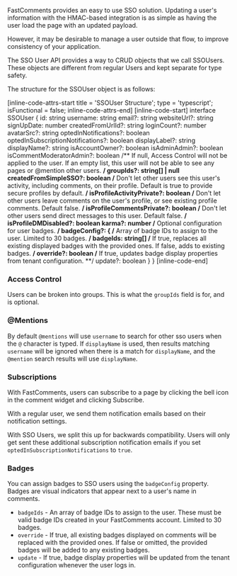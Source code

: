 FastComments provides an easy to use SSO solution. Updating a user's information with the HMAC-based integration is
as simple as having the user load the page with an updated payload.

However, it may be desirable to manage a user outside that flow, to improve consistency of your application.

The SSO User API provides a way to CRUD objects that we call SSOUsers. These objects are different from regular Users and
kept separate for type safety.

The structure for the SSOUser object is as follows:

[inline-code-attrs-start title = 'SSOUser Structure'; type = 'typescript'; isFunctional = false; inline-code-attrs-end]
[inline-code-start]
interface SSOUser {
    id: string
    username: string
    email?: string
    websiteUrl?: string
    signUpDate: number
    createdFromUrlId?: string
    loginCount?: number
    avatarSrc?: string
    optedInNotifications?: boolean
    optedInSubscriptionNotifications?: boolean
    displayLabel?: string
    displayName?: string
    isAccountOwner?: boolean
    isAdminAdmin?: boolean
    isCommentModeratorAdmin?: boolean
    /** If null, Access Control will not be applied to the user. If an empty list, this user will not be able to see any pages or @mention other users. **/
    groupIds?: string[] | null
    createdFromSimpleSSO?: boolean
    /** Don't let other users see this user's activity, including comments, on their profile. Default is true to provide secure profiles by default. **/
    isProfileActivityPrivate?: boolean
    /** Don't let other users leave comments on the user's profile, or see existing profile comments. Default false. **/
    isProfileCommentsPrivate?: boolean
    /** Don't let other users send direct messages to this user. Default false. **/
    isProfileDMDisabled?: boolean
    karma?: number
    /** Optional configuration for user badges. **/
    badgeConfig?: {
        /** Array of badge IDs to assign to the user. Limited to 30 badges. **/
        badgeIds: string[]
        /** If true, replaces all existing displayed badges with the provided ones. If false, adds to existing badges. **/
        override?: boolean
        /** If true, updates badge display properties from tenant configuration. **/
        update?: boolean
    }
}
[inline-code-end]

### Access Control

Users can be broken into groups. This is what the `groupIds` field is for, and is optional.

### @Mentions

By default `@mentions` will use `username` to search for other sso users when the `@` character is typed. If `displayName` is used, then results matching
`username` will be ignored when there is a match for `displayName`, and the `@mention` search results will use `displayName`.

### Subscriptions

With FastComments, users can subscribe to a page by clicking the bell icon in the comment widget and clicking Subscribe.

With a regular user, we send them notification emails based on their notification settings.

With SSO Users, we split this up for backwards compatibility. Users will only get sent these additional subscription notification
emails if you set `optedInSubscriptionNotifications` to `true`.

### Badges

You can assign badges to SSO users using the `badgeConfig` property. Badges are visual indicators that appear next to a user's name in comments.

- `badgeIds` - An array of badge IDs to assign to the user. These must be valid badge IDs created in your FastComments account. Limited to 30 badges.
- `override` - If true, all existing badges displayed on comments will be replaced with the provided ones. If false or omitted, the provided badges will be added to any existing badges.
- `update` - If true, badge display properties will be updated from the tenant configuration whenever the user logs in.
